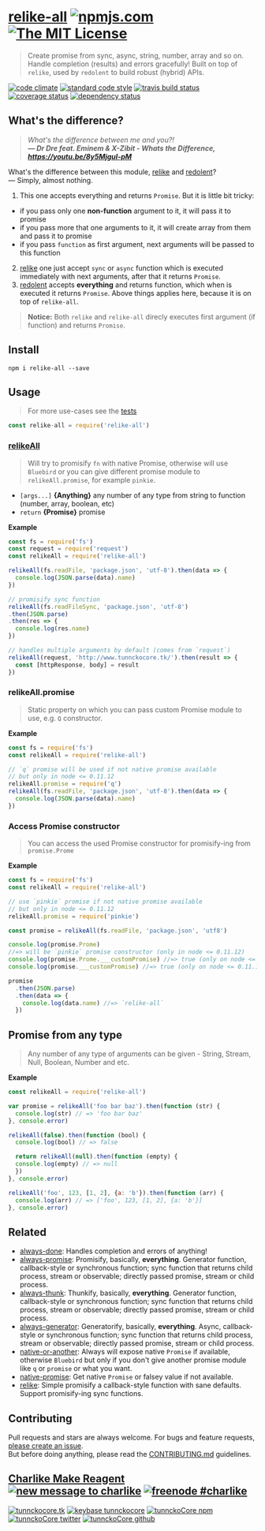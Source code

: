 # [relike-all][author-www-url] [![npmjs.com][npmjs-img]][npmjs-url] [![The MIT License][license-img]][license-url] 

> Create promise from sync, async, string, number, array and so on. Handle completion (results) and errors gracefully! Built on top of `relike`, used by `redolent` to build robust (hybrid) APIs.

[![code climate][codeclimate-img]][codeclimate-url] [![standard code style][standard-img]][standard-url] [![travis build status][travis-img]][travis-url] [![coverage status][coveralls-img]][coveralls-url] [![dependency status][david-img]][david-url]


## What's the difference?
> _What's the difference between me and you?!  
> **–– Dr Dre feat. Eminem & X-Zibit - Whats the Difference, https://youtu.be/8y5MjguI-pM**_

What's the difference between this module, [relike](https://github.com/hybridables/relike) and [redolent](https://github.com/hybridables/redolent)?  
–– Simply, almost nothing.

1. This one accepts everything and returns `Promise`. But it is little bit tricky:
  - if you pass only one **non-function** argument to it, it will pass it to promise
  - if you pass more that one arguments to it, it will create array from them and pass it to promise
  - if you pass `function` as first argument, next arguments will be passed to this function
2. [relike](https://github.com/hybridables/relike) one just accept `sync` or `async` function which is executed immediately with next arguments, after that it  returns `Promise`.
3. [redolent](https://github.com/hybridables/redolent) accepts **everything** and returns function, which when is executed it returns `Promise`. Above things applies here, because it is on top of `relike-all`.

> **Notice:** Both `relike` and `relike-all` direcly executes first argument (if function) and returns `Promise`.

## Install
```
npm i relike-all --save
```


## Usage
> For more use-cases see the [tests](./test.js)

```js
const relike-all = require('relike-all')
```

### [relikeAll](./index.js#L40)
> Will try to promisify `fn` with native Promise, otherwise will use `Bluebird`
or you can give different promise module to `relikeAll.promise`, for example `pinkie`.

- `[args...]` **{Anything}** any number of any type from string to function (number, array, boolean, etc)
- `return` **{Promise}** promise

**Example**

```js
const fs = require('fs')
const request = require('request')
const relikeAll = require('relike-all')

relikeAll(fs.readFile, 'package.json', 'utf-8').then(data => {
  console.log(JSON.parse(data).name)
})

// promisify sync function
relikeAll(fs.readFileSync, 'package.json', 'utf-8')
.then(JSON.parse)
.then(res => {
  console.log(res.name)
})

// handles multiple arguments by default (comes from `request`)
relikeAll(request, 'http://www.tunnckocore.tk/').then(result => {
  const [httpResponse, body] = result
})
```

### relikeAll.promise
> Static property on which you can pass custom Promise module to use, e.g. `Q` constructor.  

**Example**

```js
const fs = require('fs')
const relikeAll = require('relike-all')

// `q` promise will be used if not native promise available
// but only in node <= 0.11.12
relikeAll.promise = require('q')
relikeAll(fs.readFile, 'package.json', 'utf-8').then(data => {
  console.log(JSON.parse(data).name)
})
```

### Access Promise constructor
> You can access the used Promise constructor for promisify-ing from `promise.Prome`

**Example**

```js
const fs = require('fs')
const relikeAll = require('relike-all')

// use `pinkie` promise if not native promise available
// but only in node <= 0.11.12
relikeAll.promise = require('pinkie')

const promise = relikeAll(fs.readFile, 'package.json', 'utf8')

console.log(promise.Prome)
//=> will be `pinkie` promise constructor (only in node <= 0.11.12)
console.log(promise.Prome.___customPromise) //=> true (only on node <= 0.11.12)
console.log(promise.___customPromise) //=> true (only on node <= 0.11.12)

promise
  .then(JSON.parse)
  .then(data => {
    console.log(data.name) //=> `relike-all`
  })
```

## Promise from any type
> Any number of any type of arguments can be given - String, Stream, Null, Boolean, Number and etc.

**Example**

```js
const relikeAll = require('relike-all')

var promise = relikeAll('foo bar baz').then(function (str) {
  console.log(str) // => 'foo bar baz'
}, console.error)

relikeAll(false).then(function (bool) {
  console.log(bool) // => false

  return relikeAll(null).then(function (empty) {
  console.log(empty) // => null
  })
}, console.error)

relikeAll('foo', 123, [1, 2], {a: 'b'}).then(function (arr) {
  console.log(arr) // => ['foo', 123, [1, 2], {a: 'b'}]
}, console.error)
```


## Related
- [always-done](https://github.com/hybridables/always-done): Handles completion and errors of anything!
- [always-promise](https://github.com/hybridables/always-promise): Promisify, basically, **everything**. Generator function, callback-style or synchronous function; sync function that returns child process, stream or observable; directly passed promise, stream or child process.
- [always-thunk](https://github.com/hybridables/always-thunk): Thunkify, basically, **everything**. Generator function, callback-style or synchronous function; sync function that returns child process, stream or observable; directly passed promise, stream or child process.
- [always-generator](https://github.com/hybridables/always-generator): Generatorify, basically, **everything**. Async, callback-style or synchronous function; sync function that returns child process, stream or observable; directly passed promise, stream or child process.
- [native-or-another](https://github.com/tunnckoCore/native-or-another): Always will expose native `Promise` if available, otherwise `Bluebird` but only if you don't give another promise module like `q` or `promise` or what you want.
- [native-promise](https://github.com/tunnckoCore/native-promise): Get native `Promise` or falsey value if not available.
- [relike](https://github.com/hybridables/relike): Simple promisify a callback-style function with sane defaults. Support promisify-ing sync functions.


## Contributing
Pull requests and stars are always welcome. For bugs and feature requests, [please create an issue](https://github.com/hybridables/relike-all/issues/new).  
But before doing anything, please read the [CONTRIBUTING.md](./CONTRIBUTING.md) guidelines.


## [Charlike Make Reagent](http://j.mp/1stW47C) [![new message to charlike][new-message-img]][new-message-url] [![freenode #charlike][freenode-img]][freenode-url]

[![tunnckocore.tk][author-www-img]][author-www-url] [![keybase tunnckocore][keybase-img]][keybase-url] [![tunnckoCore npm][author-npm-img]][author-npm-url] [![tunnckoCore twitter][author-twitter-img]][author-twitter-url] [![tunnckoCore github][author-github-img]][author-github-url]


[npmjs-url]: https://www.npmjs.com/package/relike-all
[npmjs-img]: https://img.shields.io/npm/v/relike-all.svg?label=relike-all

[license-url]: https://github.com/hybridables/relike-all/blob/master/LICENSE.md
[license-img]: https://img.shields.io/badge/license-MIT-blue.svg


[codeclimate-url]: https://codeclimate.com/github/hybridables/relike-all
[codeclimate-img]: https://img.shields.io/codeclimate/github/hybridables/relike-all.svg

[travis-url]: https://travis-ci.org/hybridables/relike-all
[travis-img]: https://img.shields.io/travis/hybridables/relike-all.svg

[coveralls-url]: https://coveralls.io/r/hybridables/relike-all
[coveralls-img]: https://img.shields.io/coveralls/hybridables/relike-all.svg

[david-url]: https://david-dm.org/hybridables/relike-all
[david-img]: https://img.shields.io/david/hybridables/relike-all.svg

[standard-url]: https://github.com/feross/standard
[standard-img]: https://img.shields.io/badge/code%20style-standard-brightgreen.svg


[author-www-url]: http://www.tunnckocore.tk
[author-www-img]: https://img.shields.io/badge/www-tunnckocore.tk-fe7d37.svg

[keybase-url]: https://keybase.io/tunnckocore
[keybase-img]: https://img.shields.io/badge/keybase-tunnckocore-8a7967.svg

[author-npm-url]: https://www.npmjs.com/~tunnckocore
[author-npm-img]: https://img.shields.io/badge/npm-~tunnckocore-cb3837.svg

[author-twitter-url]: https://twitter.com/tunnckoCore
[author-twitter-img]: https://img.shields.io/badge/twitter-@tunnckoCore-55acee.svg

[author-github-url]: https://github.com/tunnckoCore
[author-github-img]: https://img.shields.io/badge/github-@tunnckoCore-4183c4.svg

[freenode-url]: http://webchat.freenode.net/?channels=charlike
[freenode-img]: https://img.shields.io/badge/freenode-%23charlike-5654a4.svg

[new-message-url]: https://github.com/tunnckoCore/ama
[new-message-img]: https://img.shields.io/badge/ask%20me-anything-green.svg